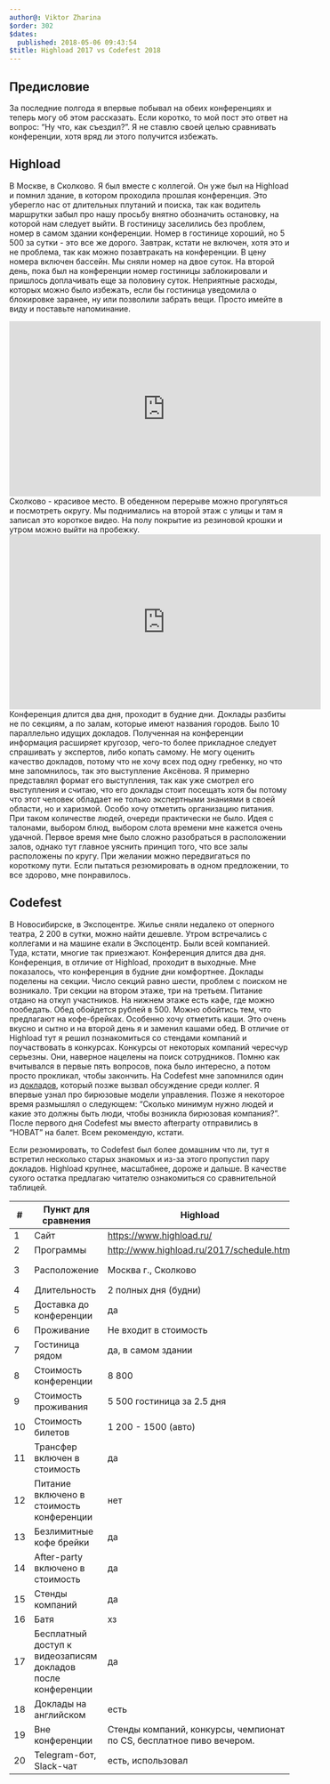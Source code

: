 ```yaml
---
author@: Viktor Zharina
$order: 302
$dates:
  published: 2018-05-06 09:43:54
$title: Highload 2017 vs Codefest 2018
---
```

## Предисловие

За последние полгода я впервые побывал на обеих конференциях и теперь могу об этом рассказать. Если коротко, то мой пост это ответ на вопрос: “Ну что, как съездил?”. Я не ставлю своей целью сравнивать конференции, хотя вряд ли этого получится избежать.

## Highload

В Москве, в Сколково. Я был вместе с коллегой. Он уже был на Highload и помнил здание, в котором проходила прошлая конференция. Это уберегло нас от длительных плутаний и поиска, так как водитель маршрутки забыл про нашу просьбу внятно обозначить остановку, на которой нам следует выйти. В гостиницу заселились без проблем, номер в самом здании конференции.
Номер в гостинице хороший, но 5 500 за сутки - это все же дорого. Завтрак, кстати не включен, хотя это и не проблема, так как можно позавтракать на конференции. В цену номера включен бассейн. Мы сняли номер на двое суток. На второй день, пока был на конференции номер гостиницы заблокировали и пришлось доплачивать еще за половину суток. Неприятные расходы, которых можно было избежать, если бы гостиница уведомила о блокировке заранее, ну или позволили забрать вещи. Просто имейте в виду и поставьте напоминание.

<iframe width="560" height="315" src="https://www.youtube.com/embed/c-wfKBznQxY" frameborder="0" allow="autoplay; encrypted-media" allowfullscreen></iframe>
Сколково - красивое место. В обеденном перерыве можно прогуляться и посмотреть округу. Мы поднимались на второй этаж с улицы и там я записал это короткое видео. На полу покрытие из резиновой крошки и утром можно выйти на пробежку.

<iframe width="560" height="315" src="https://www.youtube.com/embed/-CcpEI62GkI" frameborder="0" allow="autoplay; encrypted-media" allowfullscreen></iframe>
Конференция длится два дня, проходит в будние дни. Доклады разбиты не по секциям, а по залам, которые имеют названия городов. Было 10 параллельно идущих докладов.
Полученная на конференции информация расширяет кругозор, чего-то более прикладное следует спрашивать у экспертов, либо копать самому. Не могу оценить качество докладов, потому что не хочу всех под одну гребенку, но что мне запомнилось, так это выступление Аксёнова. Я примерно представлял формат его выступления, так как уже смотрел его выступления и считаю, что его доклады стоит посещать хотя бы потому что этот человек обладает не только экспертными знаниями в своей области, но и харизмой.
Особо хочу отметить организацию питания. При таком количестве людей, очереди практически не было. Идея с талонами, выбором блюд, выбором слота времени мне кажется очень удачной.
Первое время мне было сложно разобраться в расположении залов, однако тут главное уяснить принцип того, что все залы расположены по кругу. При желании можно передвигаться по короткому пути.
Если пытаться резюмировать в одном предложении, то все здорово, мне понравилось.

## Codefest
В Новосибирске, в Экспоцентре. Жилье сняли недалеко от оперного театра, 2 200 в сутки, можно найти дешевле. Утром встречались с коллегами и на машине ехали в Экспоцентр. Были всей компанией. Туда, кстати, многие так приезжают.
Конференция длится два дня. Конференция, в отличие от Highload, проходит в выходные. Мне показалось, что конференция в будние дни комфортнее. Доклады поделены на секции. Число секций равно шести, проблем с поиском не возникало. Три секции на втором этаже, три на третьем.
Питание отдано на откуп участников. На нижнем этаже есть кафе, где можно пообедать. Обед обойдется рублей в 500. Можно обойтись тем, что предлагают на кофе-брейках. Особенно хочу отметить каши. Это очень вкусно и сытно и на второй день я и заменил кашами обед.
В отличие от Highload тут я решил познакомиться со стендами компаний и поучаствовать в конкурсах. Конкурсы от некоторых компаний чересчур серьезны. Они, наверное нацелены на поиск сотрудников. Помню как вчитывался в первые пять вопросов, пока было интересно, а потом просто прокликал, чтобы закончить.
На Сodefest мне запомнился один из [докладов](https://2018.codefest.ru/lecture/1241/), который позже вызвал обсуждение среди коллег. Я впервые узнал про бирюзовые модели управления. Позже я некоторое время размышлял о следующем: “Сколько минимум нужно людей и какие это должны быть люди, чтобы возникла бирюзовая компания?”.
После первого дня Codefest мы вместо afterparty отправились в “НОВАТ” на балет. Всем рекомендую, кстати.

Если резюмировать, то Codefest был более домашним что ли, тут я встретил несколько старых знакомых и из-за этого пропустил пару докладов. Highload крупнее, масштабнее, дороже и дальше. В качестве сухого остатка предлагаю читателю ознакомиться со сравнительной таблицей.

| **#** | **Пункт для сравнения**                                     | **Highload**                                                         | **Codefest**                         |
| ----- | ----------------------------------------------------------- | -------------------------------------------------------------------- | ------------------------------------ |
| 1     | Сайт                                                        | https://www.highload.ru/                                             | https://2018.codefest.ru/            |
| 2     | Программы                                                   | http://www.highload.ru/2017/schedule.html                            | https://2018.codefest.ru/program/    |
| 3     | Расположение                                                | Москва г., Сколково                                                  | Новосибирск г., Станционная ул., 104 |
| 4     | Длительность                                                | 2 полных дня (будни)                                                 | 2 полных дня (выходные)              |
| 5     | Доставка до конференции                                     | да                                                                   | да                                   |
| 6     | Проживание                                                  | Не входит в стоимость                                                | Не входит в стоимость                |
| 7     | Гостиница рядом                                             | да, в самом здании                                                   | да, в соседнем здании                |
| 8     | Стоимость конференции                                       | 8 800                                                                | 21 000                               |
| 9     | Стоимость проживания                                        | 5 500 гостиница за 2.5 дня                                           | 11 000 (гостиница на 2 дня)          |
| 10    | Стоимость билетов                                           | 1 200 - 1500 (авто)                                                  | около 11 000 (самолет)               |
| 11    | Трансфер включен в стоимость                                | да                                                                   | да                                   |
| 12    | Питание включено в стоимость конференции                    | нет                                                                  | да                                   |
| 13    | Безлимитные кофе брейки                                     | да                                                                   | да                                   |
| 14    | After-party включено в стоимость                            | да                                                                   | нет                                  |
| 15    | Стенды компаний                                             | да                                                                   | да                                   |
| 16    | Батя                                                        | хз                                                                   | Олег Бунин                           |
| 17    | Бесплатный доступ к видеозаписям докладов после конференции | да                                                                   | да                                   |
| 18    | Доклады на английском                                       | есть                                                                 | есть + диктофоны с переводом         |
| 19    | Вне конференции                                             | Стенды компаний, конкурсы, чемпионат по CS, бесплатное пиво вечером. | Стенды компаний, конкурсы, торт      |
| 20    | Telegram-бот, Slack-чат                                     | есть, использовал                                                    | есть, не использовал                 |


